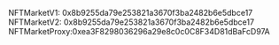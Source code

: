 NFTMarketV1: 0x8b9255da79e253821a3670f3ba2482b6e5dbce17
NFTMarketV2: 0x8b9255da79e253821a3670f3ba2482b6e5dbce17
NFTMarketProxy:0xea3F8298036296a29e8c0c0C8F34D81dBaFcD97A
